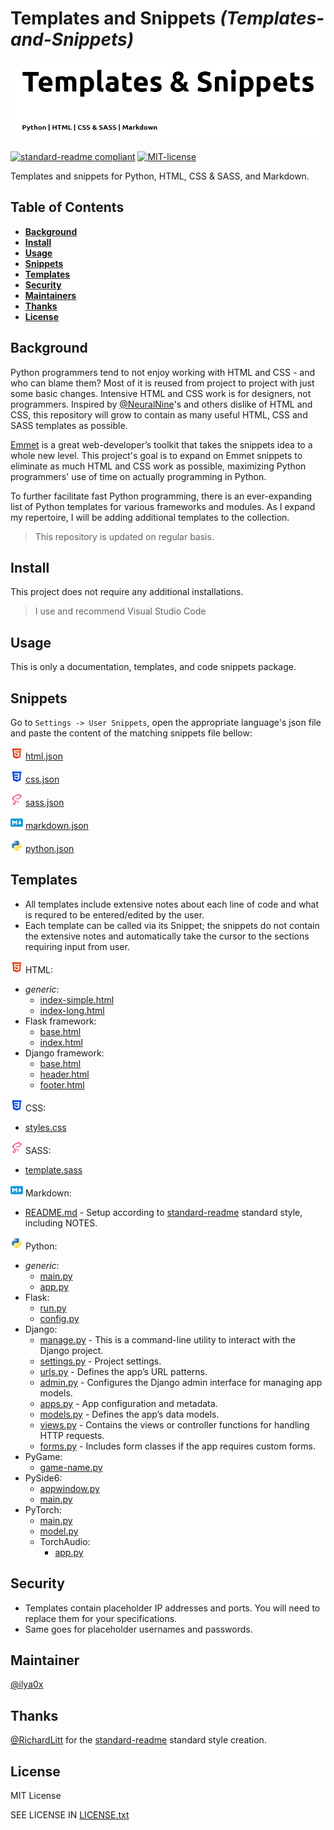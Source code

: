[//]: # "TITLE"

# Templates and Snippets _(Templates-and-Snippets)_

[STATUS]: # "Required"
[NOTE]: # "Title must match repository, folder and package manager names - or it may have another, relevant title with the repository, folder, and package manager title next to it in italics and in parentheses."

<!----------------------------------------------------------->

[//]: # "BANNER"
[STATUS]: # "Optional"
[NOTE]: # "Must not have its own title, must link to local image in current repository, must appear directly after the title."

![banner](images/banner.png)

<!----------------------------------------------------------->

[//]: # "BADGES"
[STATUS]: # "Optional"
[NOTE]: # "Must not have its own title, must be newline delimited."

[![standard-readme compliant](https://img.shields.io/badge/readme%20style-standard-brightgreen.svg?style=flat-square)](https://github.com/RichardLitt/standard-readme)
[![MIT-license](https://img.shields.io/badge/License-MIT-brightgreen.svg?style=flat-square)](https://github.com/ilya0x/Templates-and-Snippets/blob/main/LICENSE.txt)

<!----------------------------------------------------------->

[//]: # "SHORT DESCRIPTION"
[STATUS]: # "Required"
[NOTE]: # "less than 120 characters, match the description in the packager manager's description field, Must match GitHub's description"

Templates and snippets for Python, HTML, CSS & SASS, and Markdown.

<!----------------------------------------------------------->

[//]: # "LONG DESCRIPTION"
[STATUS]: # "Optional"
[NOTE]: # "Must not have its own title. If any of the folder, repository, or package manager names do not match, there must be a note here as to why."
[NOTE]: # "This should describe your module in broad terms, generally in just a few paragraphs. Ideally, someone who's slightly familiar with your module should be able to refresh their memory without hitting 'page down'. As your reader continues through the document, they should receive a progressively greater amount of knowledge."

<!----------------------------------------------------------->

[//]: # "TABLE OF CONTENTS"
[STATUS]: # "Required; optional for READMEs shorter than 100 lines."
[NOTE]: # "Must link to all Markdown sections in the file, must start with the next section, must be at least one-depth and capture all ## headings."

## Table of Contents

- [<b>Background</b>](#background)
- [<b>Install</b>](#install)
- [<b>Usage</b>](#usage)
- [<b>Snippets</b>](#snippets)
- [<b>Templates</b>](#templates)
- [<b>Security</b>](#security)
- [<b>Maintainers</b>](#maintainers)
- [<b>Thanks</b>](#thanks)
- [<b>License</b>](#license)

<!----------------------------------------------------------->

[//]: # "BACKGROUND"
[STATUS]: # "Optional"
[NOTE]: # "Cover motivation and intellectual provenance (sources of influence). Cover abstract dependencies."

## Background

Python programmers tend to not enjoy working with HTML and CSS - and who can blame them? Most of it is reused from project to project with just some basic changes. Intensive HTML and CSS work is for designers, not programmers. Inspired by [@NeuralNine](https://github.com/NeuralNine)'s and others dislike of HTML and CSS, this repository will grow to contain as many useful HTML, CSS and SASS templates as possible.

[Emmet](https://docs.emmet.io) is a great web-developer’s toolkit that takes the snippets idea to a whole new level. This project's goal is to expand on Emmet snippets to eliminate as much HTML and CSS work as possible, maximizing Python programmers' use of time on actually programming in Python.

To further facilitate fast Python programming, there is an ever-expanding list of Python templates for various frameworks and modules. As I expand my repertoire, I will be adding additional templates to the collection.

> This repository is updated on regular basis.

<!----------------------------------------------------------->

[//]: # "INSTALL"
[STATUS]: # "Required by default, optional for documentation repositories."
[NOTE]: # "Requirements: Code block illustrating how to install.
Subsections: Dependencies. Required if there are unusual dependencies or dependencies that must be manually installed.
Suggestions: Link to prerequisite sites for programming language: npmjs, godocs, etc. Include any system-specific information needed for installation. An Updating section would be useful for most packages, if there are multiple versions which the user may interface with."

## Install

This project does not require any additional installations.

> I use and recommend Visual Studio Code

<!----------------------------------------------------------->

[//]: # "USAGE"
[STATUS]: # "Optional"
[NOTE]: # "Code block illustrating common usage. Cover basic choices that may affect usage."

## Usage

This is only a documentation, templates, and code snippets package.

<!----------------------------------------------------------->

[//]: # "Snippets"
[STATUS]: # "Optional"
[NOTE]: # "Extra Section"

## Snippets

Go to `Settings -> User Snippets`, open the appropriate language's json file and paste the content of the matching snippets file bellow:

![html5-logo](images/html5.png) [html.json](https://github.com/ilya0x/Templates-and-Snippets/blob/main/snippets/html.json)

![css3-logo](images/css3.png) [css.json](https://github.com/ilya0x/Templates-and-Snippets/blob/main/snippets/css.json)

![sass5-logo](images/sass-5.png) [sass.json](https://github.com/ilya0x/Templates-and-Snippets/blob/main/snippets/sass.json)

![markdown-logo](images/markdown.png) [markdown.json](https://github.com/ilya0x/Templates-and-Snippets/blob/main/snippets/markdown.json)

![python-logo](images/python.png) [python.json](https://github.com/ilya0x/Templates-and-Snippets/blob/main/snippets/python.json)

<!----------------------------------------------------------->

[//]: # "Templates"
[STATUS]: # "Optional"
[NOTE]: # "Extra Section"

## Templates

- All templates include extensive notes about each line of code and what is requred to be entered/edited by the user.
- Each template can be called via its Snippet; the snippets do not contain the extensive notes and automatically take the cursor to the sections requiring input from user.

![html5-logo](images/html5.png) HTML:

- <i>generic</i>:
  - [index-simple.html](templates/html/generic/index-simple.html)
  - [index-long.html](templates/html/generic/index-long.html)
- Flask framework:
  - [base.html](templates/html/flask/base.html)
  - [index.html](templates/html/flask/index.html)
- Django framework:
  - [base.html](templates/html/django/base.html)
  - [header.html](templates/html/django/header.html)
  - [footer.html](templates/html/django/footer.html)
    <br>

![css3-logo](images/css3.png) CSS:

- [styles.css](templates/styles/stylesheets/styles.css)
  <br>

![sass5-logo](images/sass-5.png) SASS:

- [template.sass](templates/style/sass/template.sass)
  <br>

![markdown-logo](images/markdown.png) Markdown:

- [README.md](templates/markdown/README.md) - Setup according to [standard-readme](https://github.com/RichardLitt/standard-readme) standard style, including NOTES.
  <br>

![python-logo](images/python.png) Python:

- <i>generic</i>:
  - [main.py](templates/python/generic/main.py)
  - [app.py](templates/python/generic/app.py)
- Flask:
  - [run.py](templates/python/flask/run.py)
  - [config.py](templates/python/flask/config.py)
- Django:
  - [manage.py](templates/python/django/manage.py) - This is a command-line utility to interact with the Django project.
  - [settings.py](templates/python/django/settings.py) - Project settings.
  - [urls.py](templates/python/django/urls.py) - Defines the app’s URL patterns.
  - [admin.py](templates/python/django/admin.py) - Configures the Django admin interface for managing app models.
  - [apps.py](templates/python/django/apps.py) - App configuration and metadata.
  - [models.py](templates/python/django/models.py) - Defines the app’s data models.
  - [views.py](templates/python/django/views.py) - Contains the views or controller functions for handling HTTP requests.
  - [forms.py](templates/python/django/forms.py) - Includes form classes if the app requires custom forms.
- PyGame:
  - [game-name.py](templates/python/pygame/game-name.py)
- PySide6:
  - [appwindow.py](templates/python/pyside6/appwindow.py)
  - [main.py](templates/python/pyside6/main.py)
- PyTorch:
  - [main.py](templates/python/pytorch/main.py)
  - [model.py](templates/python/pytorch/model.py)
  - TorchAudio:
    - [app.py](templates/python/pytorch/torchaudio/app.py)
      <br>

<!----------------------------------------------------------->

[//]: # "SECURITY"
[STATUS]: # "Optional"
[NOTE]: # "May go here if it is important to highlight security concerns."

## Security

- Templates contain placeholder IP addresses and ports. You will need to replace them for your specifications.
- Same goes for placeholder usernames and passwords.

<!----------------------------------------------------------->

[//]: # "API"
[STATUS]: # "Optional"
[NOTE]: # "Describe exported functions and objects. Describe signatures, return types, callbacks, and events. Cover types covered where not obvious. Describe caveats. If using an external API generator (like go-doc, js-doc, or so on), point to an external API.md file."

<!----------------------------------------------------------->

[//]: # "MAINTAINER"
[STATUS]: # "Optional"
[NOTE]: # "List maintainer(s) for a repository, along with one way of contacting them (e.g. GitHub link or email)."

## Maintainer

[@ilya0x](https://github.com/ilya0x)

<!----------------------------------------------------------->

[//]: # "THANKS"
[STATUS]: # "Optional"
[NOTE]: # "Must be called Thanks, Credits or Acknowledgements. State anyone or anything that significantly helped with the development of your project. State public contact hyper-links if applicable."

## Thanks

[@RichardLitt](https://github.com/RichardLitt) for the [standard-readme](https://github.com/RichardLitt/standard-readme) standard style creation.

<!----------------------------------------------------------->

[//]: # "CONTRIBUTING"
[STATUS]: # "Required"
[NOTE]: # "State where users can ask questions. State whether PRs are accepted. List any requirements for contributing; for instance, having a sign-off on commits. Link to a CONTRIBUTING file -- if there is one. Link to a CONTRIBUTING file -- if there is one."

<!----------------------------------------------------------->

[//]: # "LICENSE"
[STATUS]: # "Required"
[NOTE]: # "State license full name or identifier, as listed on the SPDX license list. For unlicensed repositories, add UNLICENSED. For more details, add SEE LICENSE IN <filename> and link to the license file. (These requirements were adapted from npm). State license owner. Must be last section."

## License

MIT License

SEE LICENSE IN <a href="https://github.com/ilya0x/Templates-and-Snippets/blob/main/LICENSE.txt">LICENSE.txt</a>

<!----------------------------------------------------------->
